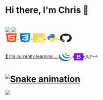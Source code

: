 # Hi there, I'm Chris 👋
# <div align="center">
  <div style="display: inline-block">
  <a href="https://github.com/PedroCristo">
 <img height="180em" src="https://github-readme-stats.vercel.app/api?username=chris-townsend&show_icons=true&theme=dracula&include_all_commits=true&count_private=true"/>
  <img height="180em" src="https://github-readme-stats.vercel.app/api/top-langs/?username=chris-townsend&layout=compact&langs_count=7&theme=dracula"/>
    </div>
</div>

  <br>
<span><img align="center" alt="HTML" height="30" width="40" src="https://raw.githubusercontent.com/devicons/devicon/master/icons/html5/html5-original.svg"></span>
<span><img align="center" alt="CSS" height="30" width="40" src="https://raw.githubusercontent.com/devicons/devicon/master/icons/css3/css3-original.svg"></span>
<span><img align="center" alt="Js" height="30" width="40" src="https://raw.githubusercontent.com/devicons/devicon/master/icons/javascript/javascript-plain.svg"></span>
<span><img align="center" alt="Python" height="30" width="40" src="https://raw.githubusercontent.com/devicons/devicon/master/icons/python/python-original.svg"></span>
  <span><img align="center" alt="Python" height="30" width="40" src="https://raw.githubusercontent.com/devicons/devicon/master/icons/github/github-original.svg"></span>
<span><img align="right" alt="" height="150" style="border-radius:50px;" src=""></span>
<br><br>


 🌱 I’m currently learning ... 
<span><img align="center" alt="JQuery" height="30" width="40" src="https://raw.githubusercontent.com/devicons/devicon/master/icons/jquery/jquery-original.svg"></span>
<span><img align="center" alt="JQuery" height="30" width="40" src="https://raw.githubusercontent.com/devicons/devicon/master/icons/bootstrap/bootstrap-original.svg">
</span><span><img align="center" alt="JQuery" height="30" width="40" src="https://raw.githubusercontent.com/devicons/devicon/master/icons/flask/flask-original-wordmark.svg">
</span>
  
 # ![Snake animation](images/github-grid-snake.svg)

 
 <span><a href="https://www.linkedin.com/in/chris-townsend93/" target="_blank"><img src="https://img.shields.io/badge/-LinkedIn-%230077B5?style=for-the-badge&logo=linkedin&logoColor=white" target="_blank"></a></span>



<!--
**chris-townsend/chris-townsend** is a ✨ _special_ ✨ repository because its `README.md` (this file) appears on your GitHub profile.

Here are some ideas to get you started:

- 🔭 I’m currently working on ...
- 🌱 I’m currently learning ...
- 👯 I’m looking to collaborate on ...
- 🤔 I’m looking for help with ...
- 💬 Ask me about ...
- 📫 How to reach me: ...
- 😄 Pronouns: ...
- ⚡ Fun fact: ...
-->
